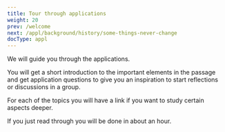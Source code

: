 ```yaml
---
title: Tour through applications
weight: 20
prev: /welcome
next: /appl/background/history/some-things-never-change
docType: appl
---
```


We will guide you through the applications.

You will get a short introduction to the important elements in the passage and get application questions to give you an inspiration to start reflections or discussions in a group.

For each of the topics you will have a link if you want to study certain aspects deeper.

If you just read through you will be done in about an hour.